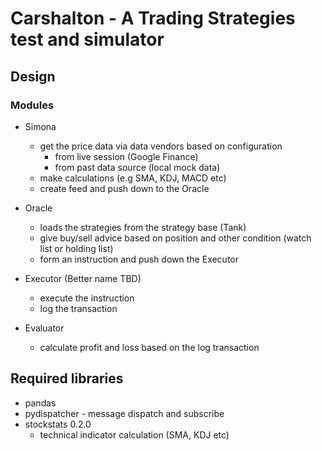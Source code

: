 # Carshalton - A Trading Strategies test and simulator


## Design

### Modules

* Simona
  * get the price data via data vendors based on configuration
    * from live session (Google Finance)
    * from past data source (local mock data)
  * make calculations (e.g SMA, KDJ, MACD etc)
  * create feed and push down to the Oracle

* Oracle
  * loads the strategies from the strategy base (Tank)
  * give buy/sell advice based on position and other condition (watch list or holding list)
  * form an instruction and push down the Executor

* Executor (Better name TBD)
  * execute the instruction
  * log the transaction


* Evaluator
  * calculate profit and loss based on the log transaction


## Required libraries
* pandas
* pydispatcher - message dispatch and subscribe
* stockstats 0.2.0
  * technical indicator calculation (SMA, KDJ etc)



